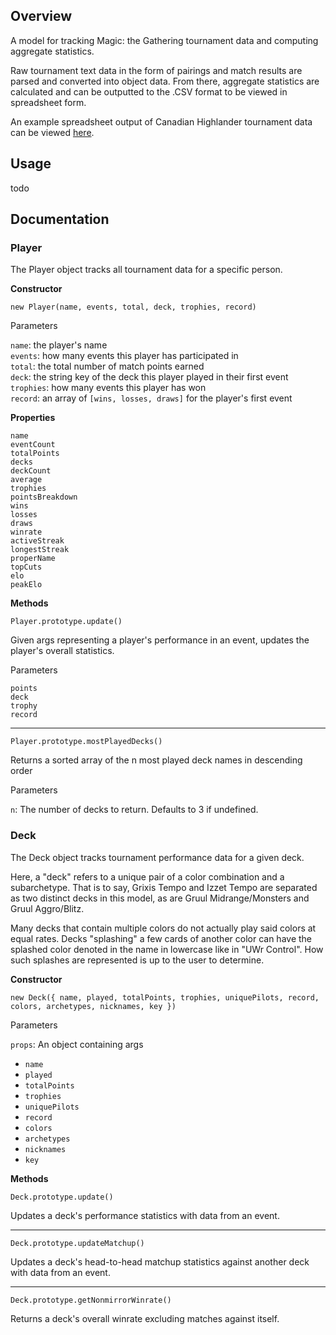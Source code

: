 ## Overview

A model for tracking Magic: the Gathering tournament data and computing aggregate statistics.

Raw tournament text data in the form of pairings and match results are parsed and converted into object data. From there, aggregate statistics are calculated and can be outputted to the .CSV format to be viewed in spreadsheet form.

An example spreadsheet output of Canadian Highlander tournament data can be viewed [here](https://docs.google.com/spreadsheets/d/1LovcvsBuGnNAwnd1BvNrD2B_NjFkchicZsMytgFHRL0/edit?ouid=117765922889893696775&usp=sheets_home&ths=true).


## Usage

todo


## Documentation

### Player

The Player object tracks all tournament data for a specific person.

**Constructor**

`new Player(name, events, total, deck, trophies, record)`

Parameters

`name`: the player's name  
`events`: how many events this player has participated in  
`total`: the total number of match points earned  
`deck`: the string key of the deck this player played in their first event  
`trophies`: how many events this player has won  
`record`: an array of `[wins, losses, draws]` for the player's first event  

**Properties**

`name`  
`eventCount`  
`totalPoints`  
`decks`  
`deckCount`  
`average`  
`trophies`  
`pointsBreakdown`  
`wins`  
`losses`  
`draws`  
`winrate`  
`activeStreak`  
`longestStreak`  
`properName`  
`topCuts`  
`elo`  
`peakElo`  

**Methods**

`Player.prototype.update()`

Given args representing a player's performance in an event, updates the player's overall statistics.

Parameters

`points`  
`deck`  
`trophy`  
`record`  

---

`Player.prototype.mostPlayedDecks()`

Returns a sorted array of the n most played deck names in descending order

Parameters

`n`: The number of decks to return. Defaults to 3 if undefined.

### Deck

The Deck object tracks tournament performance data for a given deck.

Here, a "deck" refers to a unique pair of a color combination and a subarchetype. That is to say, Grixis Tempo and Izzet Tempo are separated as two distinct decks in this model, as are Gruul Midrange/Monsters and Gruul Aggro/Blitz.

Many decks that contain multiple colors do not actually play said colors at equal rates. Decks "splashing" a few cards of another color can  have the splashed color denoted in the name in lowercase like in "UWr Control". How such splashes are represented is up to the user to determine.

**Constructor**

`new Deck({ name, played, totalPoints, trophies, uniquePilots, record, colors, archetypes, nicknames, key })`

Parameters

`props`: An object containing args
- `name`
- `played`
- `totalPoints`
- `trophies`
- `uniquePilots`
- `record`
- `colors`
- `archetypes`
- `nicknames`
- `key`

**Methods**

`Deck.prototype.update()`

Updates a deck's performance statistics with data from an event.

---

`Deck.prototype.updateMatchup()`

Updates a deck's head-to-head matchup statistics against another deck with data from an event.

---

`Deck.prototype.getNonmirrorWinrate()`

Returns a deck's overall winrate excluding matches against itself.
